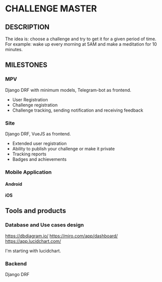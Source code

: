 # CHALLENGE MASTER

## DESCRIPTION

The idea is: choose a challenge and try to get it for a given period of time.
For example: wake up every morning at 5AM and make a meditation for 10 minutes.

## MILESTONES

### MPV

Django DRF with minimum models, Telegram-bot as frontend.

* User Registration 
* Challenge registration
* Challenge tracking, sending notification and receiving feedback

### Site 

Django DRF, VueJS as frontend.

* Extended user registration
* Ability to publish your challenge or make it private
* Tracking reports
* Badges and achievements

### Mobile Application

#### Android
#### iOS

## Tools and products

### Database and Use cases design

https://dbdiagram.io/
https://miro.com/app/dashboard/
https://app.lucidchart.com/

I'm starting with lucidchart.

### Backend

Django DRF


